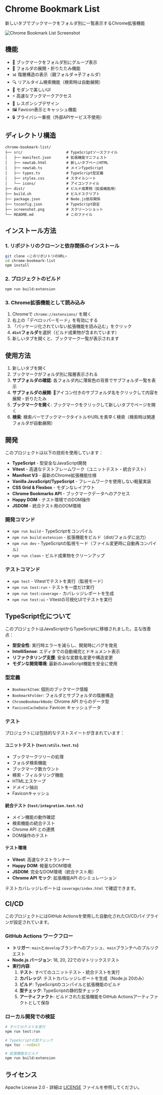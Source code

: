 # Chrome Bookmark List

新しいタブでブックマークをフォルダ別に一覧表示するChrome拡張機能

![Chrome Bookmark List Screenshot](screenshot.png)

## 機能

- 📁 ブックマークをフォルダ別にグループ表示
- 🔄 フォルダの展開・折りたたみ機能
- 📊 階層構造の表示（親フォルダ→子フォルダ）
- 🔍 リアルタイム検索機能（検索時は自動展開）
- 🎨 モダンで美しいUI
- ⚡ 高速なブックマークアクセス
- 📱 レスポンシブデザイン
- 🖼️ Favicon表示とキャッシュ機能
- 🔒 プライバシー重視（外部APIサービス不使用）

## ディレクトリ構造

```
chrome-bookmark-list/
├── src/                    # TypeScriptソースファイル
│   ├── manifest.json       # 拡張機能マニフェスト
│   ├── newtab.html         # 新しいタブページHTML
│   ├── newtab.ts           # メインTypeScript
│   ├── types.ts            # TypeScript型定義
│   ├── styles.css          # スタイルシート
│   └── icons/              # アイコンファイル
├── dist/                   # ビルド成果物（拡張機能用）
├── build.sh                # ビルドスクリプト
├── package.json            # Node.js依存関係
├── tsconfig.json           # TypeScript設定
├── screenshot.png          # スクリーンショット
└── README.md               # このファイル
```

## インストール方法

### 1. リポジトリのクローンと依存関係のインストール
```bash
git clone <このリポジトリのURL>
cd chrome-bookmark-list
npm install
```

### 2. プロジェクトのビルド
```bash
npm run build:extension
```

### 3. Chrome拡張機能として読み込み
1. Chromeで `chrome://extensions/` を開く
2. 右上の「デベロッパーモード」を有効にする
3. 「パッケージ化されていない拡張機能を読み込む」をクリック
4. **`dist`フォルダ**を選択（ビルド成果物が含まれています）
5. 新しいタブを開くと、ブックマーク一覧が表示されます

## 使用方法

1. 新しいタブを開く
2. ブックマークがフォルダ別に階層表示される
3. **サブフォルダの確認**: 各フォルダ内に薄紫色の背景でサブフォルダ一覧を表示
4. **サブフォルダの展開**: 📁アイコン付きのサブフォルダ名をクリックして内容を展開・折りたたみ
5. **ブックマークを開く**: ブックマークをクリックして新しいタブでページを開く
6. **検索**: 検索バーでブックマークタイトルやURLを素早く検索（検索時は関連フォルダが自動展開）

## 開発

このプロジェクトは以下の技術を使用しています：

- **TypeScript** - 型安全なJavaScript開発
- **Vitest** - 高速なテストフレームワーク（ユニットテスト・統合テスト）
- **Manifest V3** - 最新のChrome拡張機能仕様
- **Vanilla JavaScript/TypeScript** - フレームワークを使用しない軽量実装
- **CSS Grid & Flexbox** - モダンなレイアウト
- **Chrome Bookmarks API** - ブックマークデータへのアクセス
- **Happy DOM** - テスト環境でのDOM操作
- **JSDOM** - 統合テスト用のDOM環境

### 開発コマンド

- `npm run build` - TypeScriptをコンパイル
- `npm run build:extension` - 拡張機能をビルド（dist/フォルダに出力）
- `npm run dev` - TypeScriptの監視モード（ファイル変更時に自動再コンパイル）
- `npm run clean` - ビルド成果物をクリーンアップ

### テストコマンド

- `npm test` - Vitestでテストを実行（監視モード）
- `npm run test:run` - テストを一度だけ実行
- `npm run test:coverage` - カバレッジレポートを生成
- `npm run test:ui` - Vitestの可視化UIでテストを実行

## TypeScript化について

このプロジェクトはJavaScriptからTypeScriptに移植されました。主な改善点：

- **型安全性**: 実行時エラーを減らし、開発時にバグを発見
- **IntelliSense**: エディタでの自動補完とドキュメント表示
- **リファクタリング支援**: 安全な変数名変更や構造変更
- **モダンな開発環境**: 最新のJavaScript機能を安全に使用

### 型定義

- `BookmarkItem`: 個別のブックマーク情報
- `BookmarkFolder`: フォルダとサブフォルダの階層構造
- `ChromeBookmarkNode`: Chrome API からのデータ型
- `FaviconCacheData`: Favicon キャッシュデータ

### テスト

プロジェクトには包括的なテストスイートが含まれています：

#### ユニットテスト (`test/utils.test.ts`)
- ブックマークツリーの処理
- フォルダ検索機能
- ブックマーク数カウント
- 検索・フィルタリング機能
- HTMLエスケープ
- ドメイン抽出
- Faviconキャッシュ

#### 統合テスト (`test/integration.test.ts`)
- メイン機能の動作確認
- 検索機能の統合テスト
- Chrome API との連携
- DOM操作のテスト

#### テスト環境
- **Vitest**: 高速なテストランナー
- **Happy DOM**: 軽量なDOM環境
- **JSDOM**: 完全なDOM環境（統合テスト用）
- **Chrome API モック**: 拡張機能API のシミュレーション

テストカバレッジレポートは `coverage/index.html` で確認できます。

## CI/CD

このプロジェクトにはGitHub Actionsを使用した自動化されたCI/CDパイプラインが設定されています。

### GitHub Actions ワークフロー

- **トリガー**: `main`と`develop`ブランチへのプッシュ、`main`ブランチへのプルリクエスト
- **Node.js バージョン**: 18, 20, 22でのマトリックステスト
- **実行内容**:
  1. **テスト**: すべてのユニットテスト・統合テストを実行
  2. **カバレッジ**: テストカバレッジレポートを生成（Node.js 20のみ）
  3. **ビルド**: TypeScriptのコンパイルと拡張機能のビルド
  4. **型チェック**: TypeScriptの静的型チェック
  5. **アーティファクト**: ビルドされた拡張機能をGitHub Actionsアーティファクトとして保存

### ローカル開発での検証

```bash
# すべてのテストを実行
npm run test:run

# TypeScriptの型チェック
npx tsc --noEmit

# 拡張機能をビルド
npm run build:extension
```

## ライセンス

Apache License 2.0 - 詳細は [LICENSE](LICENSE) ファイルを参照してください。
